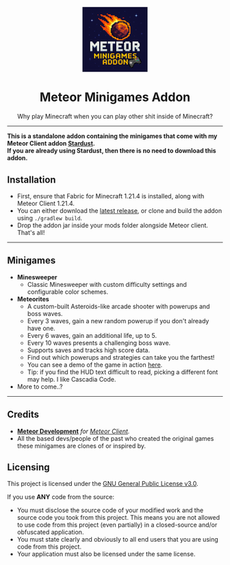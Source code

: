 <div align="center">
  <!-- Logo and Title -->
  <img src="/src/main/resources/assets/minigames/icon-large.png" alt="logo" width="30%"/>
<h1>Meteor Minigames Addon</h1>
<p>Why play Minecraft when you can play other shit inside of Minecraft?</p>
</div>

---
**This is a standalone addon containing the minigames that come with my Meteor Client addon [Stardust](https://github.com/0xTas/stardust).**<br>
**If you are already using Stardust, then there is no need to download this addon.**

## Installation
- First, ensure that Fabric for Minecraft 1.21.4 is installed, along with Meteor Client 1.21.4.
- You can either download the [latest release](https://github.com/0xTas/meteor-minigames-addon/releases/latest), or clone and build the addon using `./gradlew build`.
- Drop the addon jar inside your mods folder alongside Meteor client. That's all!

---

## Minigames
- **Minesweeper**
    - Classic Minesweeper with custom difficulty settings and configurable color schemes.
- **Meteorites**
    - A custom-built Asteroids-like arcade shooter with powerups and boss waves.
    - Every 3 waves, gain a new random powerup if you don't already have one.
    - Every 6 waves, gain an additional life, up to 5.
    - Every 10 waves presents a challenging boss wave.
    - Supports saves and tracks high score data.
    - Find out which powerups and strategies can take you the farthest!
    - You can see a demo of the game in action [here](https://www.youtube.com/watch?v=xu2lorSXFKg).
    - Tip: if you find the HUD text difficult to read, picking a different font may help. I like Cascadia Code.
- More to come..?

---

## Credits
- [**Meteor Development**](https://github.com/MeteorDevelopment) *for [Meteor Client](https://meteorclient.com).*
- All the based devs/people of the past who created the original games these minigames are clones of or inspired by.

## Licensing
This project is licensed under the [GNU General Public License v3.0](https://www.gnu.org/licenses/gpl-3.0.en.html).

If you use **ANY** code from the source:
- You must disclose the source code of your modified work and the source code you took from this project. This means you are not allowed to use code from this project (even partially) in a closed-source and/or obfuscated application.
- You must state clearly and obviously to all end users that you are using code from this project.
- Your application must also be licensed under the same license.
